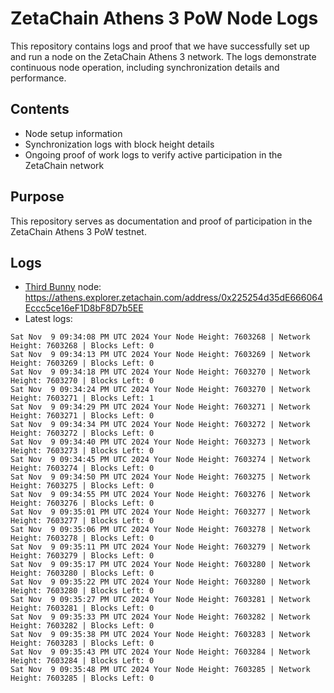 # ZetaChain Athens 3 PoW Node Logs
This repository contains logs and proof that we have successfully set up and run a node on the ZetaChain Athens 3 network. The logs demonstrate continuous node operation, including synchronization details and performance.

## Contents
- Node setup information
- Synchronization logs with block height details
- Ongoing proof of work logs to verify active participation in the ZetaChain network

## Purpose
This repository serves as documentation and proof of participation in the ZetaChain Athens 3 PoW testnet.

## Logs

- [Third Bunny](https://thirdbunny.xyz/) node: https://athens.explorer.zetachain.com/address/0x225254d35dE666064Eccc5ce16eF1D8bF8D7b5EE
- Latest logs:
```
Sat Nov  9 09:34:08 PM UTC 2024 Your Node Height: 7603268 | Network Height: 7603268 | Blocks Left: 0
Sat Nov  9 09:34:13 PM UTC 2024 Your Node Height: 7603269 | Network Height: 7603269 | Blocks Left: 0
Sat Nov  9 09:34:18 PM UTC 2024 Your Node Height: 7603270 | Network Height: 7603270 | Blocks Left: 0
Sat Nov  9 09:34:24 PM UTC 2024 Your Node Height: 7603270 | Network Height: 7603271 | Blocks Left: 1
Sat Nov  9 09:34:29 PM UTC 2024 Your Node Height: 7603271 | Network Height: 7603271 | Blocks Left: 0
Sat Nov  9 09:34:34 PM UTC 2024 Your Node Height: 7603272 | Network Height: 7603272 | Blocks Left: 0
Sat Nov  9 09:34:40 PM UTC 2024 Your Node Height: 7603273 | Network Height: 7603273 | Blocks Left: 0
Sat Nov  9 09:34:45 PM UTC 2024 Your Node Height: 7603274 | Network Height: 7603274 | Blocks Left: 0
Sat Nov  9 09:34:50 PM UTC 2024 Your Node Height: 7603275 | Network Height: 7603275 | Blocks Left: 0
Sat Nov  9 09:34:55 PM UTC 2024 Your Node Height: 7603276 | Network Height: 7603276 | Blocks Left: 0
Sat Nov  9 09:35:01 PM UTC 2024 Your Node Height: 7603277 | Network Height: 7603277 | Blocks Left: 0
Sat Nov  9 09:35:06 PM UTC 2024 Your Node Height: 7603278 | Network Height: 7603278 | Blocks Left: 0
Sat Nov  9 09:35:11 PM UTC 2024 Your Node Height: 7603279 | Network Height: 7603279 | Blocks Left: 0
Sat Nov  9 09:35:17 PM UTC 2024 Your Node Height: 7603280 | Network Height: 7603280 | Blocks Left: 0
Sat Nov  9 09:35:22 PM UTC 2024 Your Node Height: 7603280 | Network Height: 7603280 | Blocks Left: 0
Sat Nov  9 09:35:27 PM UTC 2024 Your Node Height: 7603281 | Network Height: 7603281 | Blocks Left: 0
Sat Nov  9 09:35:33 PM UTC 2024 Your Node Height: 7603282 | Network Height: 7603282 | Blocks Left: 0
Sat Nov  9 09:35:38 PM UTC 2024 Your Node Height: 7603283 | Network Height: 7603283 | Blocks Left: 0
Sat Nov  9 09:35:43 PM UTC 2024 Your Node Height: 7603284 | Network Height: 7603284 | Blocks Left: 0
Sat Nov  9 09:35:48 PM UTC 2024 Your Node Height: 7603285 | Network Height: 7603285 | Blocks Left: 0
```
